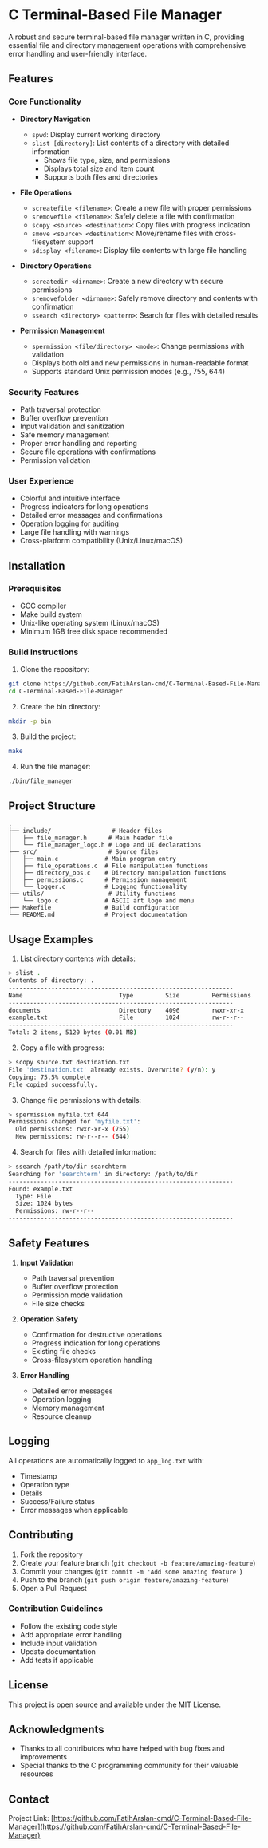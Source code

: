 # C Terminal-Based File Manager

A robust and secure terminal-based file manager written in C, providing essential file and directory management operations with comprehensive error handling and user-friendly interface.

## Features

### Core Functionality
- **Directory Navigation**
  - `spwd`: Display current working directory
  - `slist [directory]`: List contents of a directory with detailed information
    - Shows file type, size, and permissions
    - Displays total size and item count
    - Supports both files and directories

- **File Operations**
  - `screatefile <filename>`: Create a new file with proper permissions
  - `sremovefile <filename>`: Safely delete a file with confirmation
  - `scopy <source> <destination>`: Copy files with progress indication
  - `smove <source> <destination>`: Move/rename files with cross-filesystem support
  - `sdisplay <filename>`: Display file contents with large file handling

- **Directory Operations**
  - `screatedir <dirname>`: Create a new directory with secure permissions
  - `sremovefolder <dirname>`: Safely remove directory and contents with confirmation
  - `ssearch <directory> <pattern>`: Search for files with detailed results

- **Permission Management**
  - `spermission <file/directory> <mode>`: Change permissions with validation
  - Displays both old and new permissions in human-readable format
  - Supports standard Unix permission modes (e.g., 755, 644)

### Security Features
- Path traversal protection
- Buffer overflow prevention
- Input validation and sanitization
- Safe memory management
- Proper error handling and reporting
- Secure file operations with confirmations
- Permission validation

### User Experience
- Colorful and intuitive interface
- Progress indicators for long operations
- Detailed error messages and confirmations
- Operation logging for auditing
- Large file handling with warnings
- Cross-platform compatibility (Unix/Linux/macOS)

## Installation

### Prerequisites
- GCC compiler
- Make build system
- Unix-like operating system (Linux/macOS)
- Minimum 1GB free disk space recommended

### Build Instructions

1. Clone the repository:
```bash
git clone https://github.com/FatihArslan-cmd/C-Terminal-Based-File-Manager.git
cd C-Terminal-Based-File-Manager
```

2. Create the bin directory:
```bash
mkdir -p bin
```

3. Build the project:
```bash
make
```

4. Run the file manager:
```bash
./bin/file_manager
```

## Project Structure

```
.
├── include/                 # Header files
│   ├── file_manager.h      # Main header file
│   └── file_manager_logo.h # Logo and UI declarations
├── src/                    # Source files
│   ├── main.c             # Main program entry
│   ├── file_operations.c  # File manipulation functions
│   ├── directory_ops.c    # Directory manipulation functions
│   ├── permissions.c      # Permission management
│   └── logger.c           # Logging functionality
├── utils/                  # Utility functions
│   └── logo.c             # ASCII art logo and menu
├── Makefile               # Build configuration
└── README.md              # Project documentation
```

## Usage Examples

1. List directory contents with details:
```bash
> slist .
Contents of directory: .
---------------------------------------------------------------
Name                           Type         Size         Permissions
---------------------------------------------------------------
documents                      Directory    4096         rwxr-xr-x
example.txt                    File         1024         rw-r--r--
---------------------------------------------------------------
Total: 2 items, 5120 bytes (0.01 MB)
```

2. Copy a file with progress:
```bash
> scopy source.txt destination.txt
File 'destination.txt' already exists. Overwrite? (y/n): y
Copying: 75.5% complete
File copied successfully.
```

3. Change file permissions with details:
```bash
> spermission myfile.txt 644
Permissions changed for 'myfile.txt':
  Old permissions: rwxr-xr-x (755)
  New permissions: rw-r--r-- (644)
```

4. Search for files with detailed information:
```bash
> ssearch /path/to/dir searchterm
Searching for 'searchterm' in directory: /path/to/dir
---------------------------------------------------------------
Found: example.txt
  Type: File
  Size: 1024 bytes
  Permissions: rw-r--r--
---------------------------------------------------------------
```

## Safety Features

1. **Input Validation**
   - Path traversal prevention
   - Buffer overflow protection
   - Permission mode validation
   - File size checks

2. **Operation Safety**
   - Confirmation for destructive operations
   - Progress indication for long operations
   - Existing file checks
   - Cross-filesystem operation handling

3. **Error Handling**
   - Detailed error messages
   - Operation logging
   - Memory management
   - Resource cleanup

## Logging

All operations are automatically logged to `app_log.txt` with:
- Timestamp
- Operation type
- Details
- Success/Failure status
- Error messages when applicable

## Contributing

1. Fork the repository
2. Create your feature branch (`git checkout -b feature/amazing-feature`)
3. Commit your changes (`git commit -m 'Add some amazing feature'`)
4. Push to the branch (`git push origin feature/amazing-feature`)
5. Open a Pull Request

### Contribution Guidelines
- Follow the existing code style
- Add appropriate error handling
- Include input validation
- Update documentation
- Add tests if applicable

## License

This project is open source and available under the MIT License.

## Acknowledgments

- Thanks to all contributors who have helped with bug fixes and improvements
- Special thanks to the C programming community for their valuable resources

## Contact

Project Link: [https://github.com/FatihArslan-cmd/C-Terminal-Based-File-Manager](https://github.com/FatihArslan-cmd/C-Terminal-Based-File-Manager)
